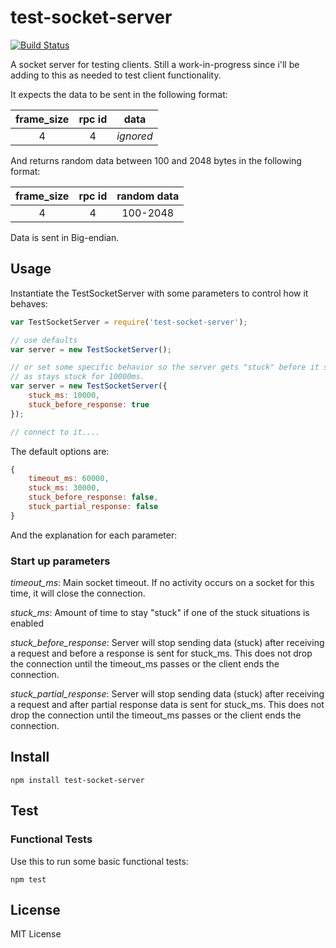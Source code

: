 # test-socket-server

[![Build Status](https://travis-ci.org/matanamir/test-socket-server.png)](https://travis-ci.org/matanamir/test-socket-server)

A socket server for testing clients.  Still a work-in-progress since i'll be adding to this as needed to test client
functionality.

It expects the data to be sent in the following format:

|frame_size|rpc id|   data    |
|:--------:|:----:|:---------:|
|    4     |  4   | *ignored* |


And returns random data between 100 and 2048 bytes in the following format:

|frame_size|rpc id|random data|
|:--------:|:----:|:---------:|
|    4     |  4   | 100-2048  |

Data is sent in Big-endian.

## Usage

Instantiate the TestSocketServer with some parameters to control how it behaves:

```js
var TestSocketServer = require('test-socket-server');

// use defaults
var server = new TestSocketServer();

// or set some specific behavior so the server gets "stuck" before it sends a response
// as stays stuck for 10000ms.
var server = new TestSocketServer({
    stuck_ms: 10000,
    stuck_before_response: true
});

// connect to it....

```

The default options are:

```js
{
    timeout_ms: 60000,
    stuck_ms: 30000,
    stuck_before_response: false,
    stuck_partial_response: false
}
```

And the explanation for each parameter:

### Start up parameters

*timeout_ms*: Main socket timeout.  If no activity occurs on a socket for this time,
it will close the connection.

*stuck_ms*: Amount of time to stay "stuck" if one of the stuck situations is enabled

*stuck_before_response*: Server will stop sending data (stuck) after receiving a request
and before a response is sent for stuck_ms. This does not drop the connection until the
timeout_ms passes or the client ends the connection.

*stuck_partial_response*: Server will stop sending data (stuck) after receiving a request
and after partial response data is sent for stuck_ms. This does not drop the connection until
the timeout_ms passes or the client ends the connection.

## Install

```
npm install test-socket-server
```

## Test

### Functional Tests

Use this to run some basic functional tests:

```
npm test
```

## License

MIT License
